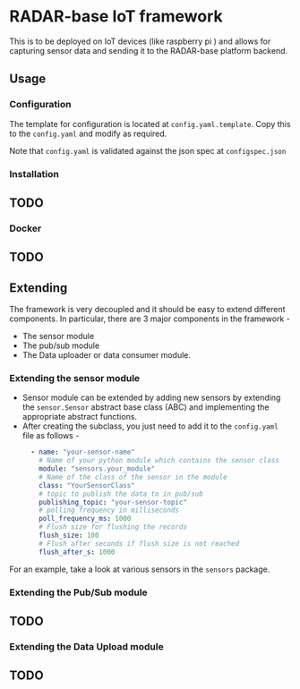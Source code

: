 # RADAR-base IoT framework


This is to be deployed on IoT devices (like raspberry pi ) and allows for capturing sensor data and sending it to the RADAR-base platform backend.

## Usage

### Configuration
The template for configuration is located at `config.yaml.template`. Copy this to the `config.yaml` and modify as required.

Note that `config.yaml` is validated against the json spec at `configspec.json`

### Installation
TODO
-

### Docker
TODO
-

## Extending

The framework is very decoupled and it should be easy to extend different components.
In particular, there are 3 major components in the framework - 

- The sensor module
- The pub/sub module
- The Data uploader or data consumer module.

### Extending the sensor module
- Sensor module can be extended by adding new sensors by extending the `sensor.Sensor` abstract base class (ABC) and implementing the appropriate abstract functions.
- After creating the subclass, you just need to add it to the `config.yaml` file as follows - 
    ```yaml
      - name: "your-sensor-name"
        # Name of your python module which contains the sensor class
        module: "sensors.your_module" 
        # Name of the class of the sensor in the module
        class: "YourSensorClass"
        # topic to publish the data to in pub/sub
        publishing_topic: "your-sensor-topic" 
        # polling frequency in milliseconds 
        poll_frequency_ms: 1000 
        # Flush size for flushing the records
        flush_size: 100
        # Flush after seconds if flush size is not reached
        flush_after_s: 1000
    ```

For an example, take a look at various sensors in the `sensors` package.

### Extending the Pub/Sub module
TODO
-

### Extending the Data Upload module
TODO
-
